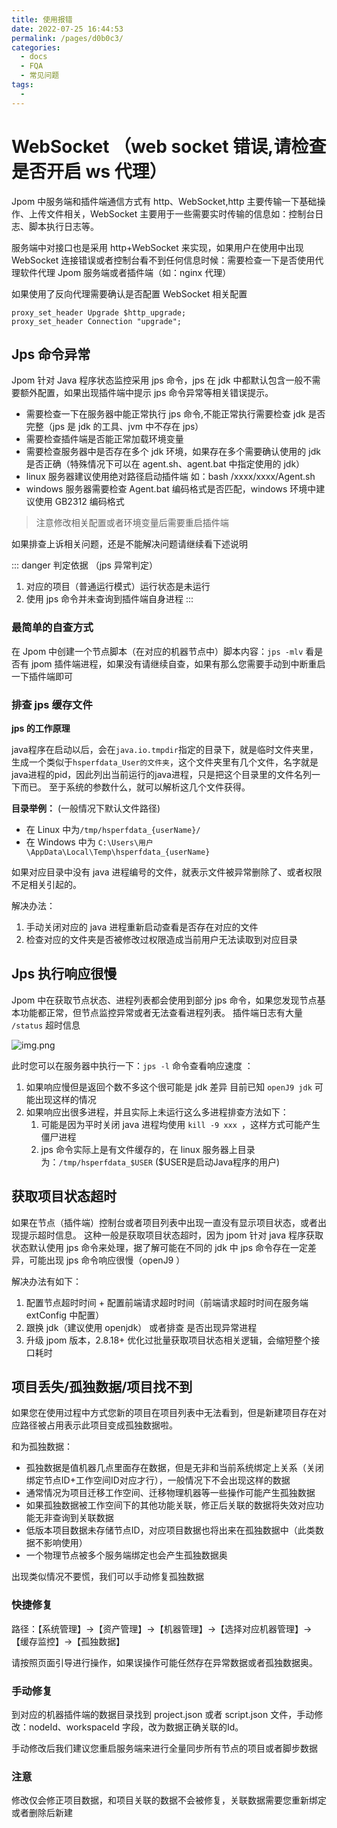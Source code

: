 ```yaml
---
title: 使用报错
date: 2022-07-25 16:44:53
permalink: /pages/d0b0c3/
categories:
  - docs
  - FQA
  - 常见问题
tags:
  - 
---
```


# WebSocket （web socket 错误,请检查是否开启 ws 代理）

Jpom 中服务端和插件端通信方式有 http、WebSocket,http 主要传输一下基础操作、上传文件相关，WebSocket 主要用于一些需要实时传输的信息如：控制台日志、脚本执行日志等。

服务端中对接口也是采用 http+WebSocket 来实现，如果用户在使用中出现 WebSocket 连接错误或者控制台看不到任何信息时候：需要检查一下是否使用代理软件代理 Jpom 服务端或者插件端（如：nginx 代理）

如果使用了反向代理需要确认是否配置 WebSocket 相关配置

```log
proxy_set_header Upgrade $http_upgrade;
proxy_set_header Connection "upgrade";
```


## Jps 命令异常

Jpom 针对 Java 程序状态监控采用 jps 命令，jps 在 jdk 中都默认包含一般不需要额外配置，如果出现插件端中提示 jps 命令异常等相关错误提示。

- 需要检查一下在服务器中能正常执行 jps 命令,不能正常执行需要检查 jdk 是否完整（jps 是 jdk 的工具、jvm 中不存在 jps）
- 需要检查插件端是否能正常加载环境变量
- 需要检查服务器中是否存在多个 jdk 环境，如果存在多个需要确认使用的 jdk 是否正确（特殊情况下可以在 agent.sh、agent.bat 中指定使用的 jdk）
- linux 服务器建议使用绝对路径启动插件端 如：bash /xxxx/xxxx/Agent.sh
- windows 服务器需要检查 Agent.bat 编码格式是否匹配，windows 环境中建议使用 GB2312 编码格式

> 注意修改相关配置或者环境变量后需要重启插件端

如果排查上诉相关问题，还是不能解决问题请继续看下述说明

::: danger 判定依据 （jps 异常判定）
1. 对应的项目（普通运行模式）运行状态是未运行
2. 使用 jps 命令并未查询到插件端自身进程
:::

### 最简单的自查方式

在 Jpom 中创建一个节点脚本（在对应的机器节点中）脚本内容：`jps -mlv` 看是否有 jpom 插件端进程，如果没有请继续自查，如果有那么您需要手动到中断重启一下插件端即可 

### 排查 jps 缓存文件

**jps 的工作原理**

java程序在启动以后，会在`java.io.tmpdir`指定的目录下，就是临时文件夹里，生成一个类似于`hsperfdata_User的文件夹`，这个文件夹里有几个文件，名字就是java进程的pid，因此列出当前运行的java进程，只是把这个目录里的文件名列一下而已。 至于系统的参数什么，就可以解析这几个文件获得。

**目录举例：** (一般情况下默认文件路径)

- 在 Linux 中为`/tmp/hsperfdata_{userName}/`
- 在 Windows 中为 `C:\Users\用户\AppData\Local\Temp\hsperfdata_{userName}`

如果对应目录中没有 java 进程编号的文件，就表示文件被异常删除了、或者权限不足相关引起的。

解决办法：

1. 手动关闭对应的 java 进程重新启动查看是否存在对应的文件
2. 检查对应的文件夹是否被修改过权限造成当前用户无法读取到对应目录


## Jps 执行响应很慢

Jpom 中在获取节点状态、进程列表都会使用到部分 jps 命令，如果您发现节点基本功能都正常，但节点监控异常或者无法查看进程列表。
插件端日志有大量 `/status` 超时信息

![img.png](/images/error/img.png)

此时您可以在服务器中执行一下：`jps -l` 命令查看响应速度 ：

1. 如果响应慢但是返回个数不多这个很可能是 jdk 差异 目前已知 `openJ9 jdk` 可能出现这样的情况
2. 如果响应出很多进程，并且实际上未运行这么多进程排查方法如下：
	1. 可能是因为平时关闭 java 进程均使用 `kill -9 xxx `，这样方式可能产生僵尸进程
	2. jps 命令实际上是有文件缓存的，在 linux 服务器上目录为：`/tmp/hsperfdata_$USER` ($USER是启动Java程序的用户)


## 获取项目状态超时

如果在节点（插件端）控制台或者项目列表中出现一直没有显示项目状态，或者出现提示超时信息。
这种一般是获取项目状态超时，因为 jpom 针对 java 程序获取状态默认使用 jps 命令来处理，据了解可能在不同的 jdk 中 jps 命令存在一定差异，可能出现 jps 命令响应很慢（openJ9 ）

解决办法有如下：

1. 配置节点超时时间 + 配置前端请求超时时间（前端请求超时时间在服务端 extConfig 中配置）
2. 跟换 jdk（建议使用 openjdk） 或者排查 是否出现异常进程
3. 升级 jpom 版本，2.8.18+ 优化过批量获取项目状态相关逻辑，会缩短整个接口耗时

## 项目丢失/孤独数据/项目找不到

如果您在使用过程中方式您新的项目在项目列表中无法看到，但是新建项目存在对应路径被占用表示此项目变成孤独数据啦。

和为孤独数据：

- 孤独数据是值机器几点里面存在数据，但是无非和当前系统绑定上关系（关闭绑定节点ID+工作空间ID对应才行），一般情况下不会出现这样的数据
- 通常情况为项目迁移工作空间、迁移物理机器等一些操作可能产生孤独数据
- 如果孤独数据被工作空间下的其他功能关联，修正后关联的数据将失效对应功能无非查询到关联数据
- 低版本项目数据未存储节点ID，对应项目数据也将出来在孤独数据中（此类数据不影响使用）
- 一个物理节点被多个服务端绑定也会产生孤独数据奥

出现类似情况不要慌，我们可以手动修复孤独数据

### 快捷修复

路径：【系统管理】->【资产管理】->【机器管理】->【选择对应机器管理】->【缓存监控】->【孤独数据】

请按照页面引导进行操作，如果误操作可能任然存在异常数据或者孤独数据奥。

### 手动修复

到对应的机器插件端的数据目录找到 project.json 或者 script.json 文件，手动修改：nodeId、workspaceId 字段，改为数据正确关联的Id。

手动修改后我们建议您重启服务端来进行全量同步所有节点的项目或者脚步数据

### 注意

修改仅会修正项目数据，和项目关联的数据不会被修复，关联数据需要您重新绑定或者删除后新建